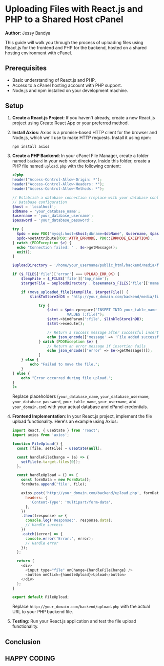 # Uploading Files with React.js and PHP to a Shared Host cPanel

**Author:** Jessy Bandya

This guide will walk you through the process of uploading files using React.js for the frontend and PHP for the backend, hosted on a shared hosting environment with cPanel.

## Prerequisites

- Basic understanding of React.js and PHP.
- Access to a cPanel hosting account with PHP support.
- Node.js and npm installed on your development machine.

## Setup

1. **Create a React.js Project**: If you haven't already, create a new React.js project using Create React App or your preferred method.

2. **Install Axios**: Axios is a promise-based HTTP client for the browser and Node.js, which we'll use to make HTTP requests. Install it using npm:

   ```bash
   npm install axios
   ```

3. **Create a PHP Backend**: In your cPanel File Manager, create a folder named `backend` in your web root directory. Inside this folder, create a PHP file named `upload.php` with the following content:

   ```php
   <?php
   header("Access-Control-Allow-Origin: *");
   header("Access-Control-Allow-Headers: *");
   header("Access-Control-Allow-Methods: *");

   // Establish a database connection (replace with your database configuration)
   // Database configuration
   $host = 'localhost';
   $dbName = 'your_database_name';
   $username = 'your_database_username';
   $password = 'your_database_password';

   try {
     $pdo = new PDO("mysql:host=$host;dbname=$dbName", $username, $password);
     $pdo->setAttribute(PDO::ATTR_ERRMODE, PDO::ERRMODE_EXCEPTION);
   } catch (PDOException $e) {
     echo "Connection failed: " . $e->getMessage();
     exit();
   }

   $uploadDirectory = '/home/your_username/public_html/backend/media/files/';

   if ($_FILES['file']['error'] === UPLOAD_ERR_OK) {
       $tempFile = $_FILES['file']['tmp_name'];
       $targetFile = $uploadDirectory . basename($_FILES['file']['name']);

       if (move_uploaded_file($tempFile, $targetFile)) {
           $linkToStoreInDB = 'http://your_domain.com/backend/media/files/' .basename($_FILES['file']['name']);

               try {
                   $stmt = $pdo->prepare("INSERT INTO your_table_name (file) 
                            VALUES (:file)");
                   $stmt->bindParam(':file', $linkToStoreInDB);
                   $stmt->execute();

                   // Return a success message after successful insertion and file upload
                   echo json_encode(['message' => 'File added successfully!']);
               } catch (PDOException $e) {
                   // Return an error message if insertion fails
                   echo json_encode(['error' => $e->getMessage()]);
               }
       } else {
           echo "Failed to move the file.";
       }
   } else {
       echo "Error occurred during file upload.";
   }
   ?>
   ```

   Replace placeholders (`your_database_name`, `your_database_username`, `your_database_password`, `your_table_name`, `your_username`, and `your_domain.com`) with your actual database and cPanel credentials.

4. **Frontend Implementation**: In your React.js project, implement the file upload functionality. Here's an example using Axios:

   ```javascript
   import React, { useState } from 'react';
   import axios from 'axios';

   function FileUpload() {
     const [file, setFile] = useState(null);

     const handleFileChange = (e) => {
       setFile(e.target.files[0]);
     };

     const handleUpload = () => {
       const formData = new FormData();
       formData.append('file', file);

       axios.post('http://your_domain.com/backend/upload.php', formData, {
         headers: {
           'Content-Type': 'multipart/form-data',
         },
       })
       .then((response) => {
         console.log('Response:', response.data);
         // Handle success
       })
       .catch((error) => {
         console.error('Error:', error);
         // Handle error
       });
     };

     return (
       <div>
         <input type="file" onChange={handleFileChange} />
         <button onClick={handleUpload}>Upload</button>
       </div>
     );
   }

   export default FileUpload;
   ```

   Replace `http://your_domain.com/backend/upload.php` with the actual URL to your PHP backend file.

5. **Testing**: Run your React.js application and test the file upload functionality.

## Conclusion



## HAPPY CODING
